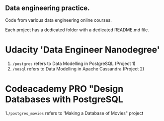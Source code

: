 ## Data engineering practice.
Code from various data engineering online courses.  

Each project has a dedicated folder with a dedicated README.md file.

# Udacity 'Data Engineer Nanodegree'
1. `/postgres` refers to Data Modelling in PostgreSQL (Project 1)
1. `/nosql` refers to Data Modelling in Apache Cassandra (Project 2)
# Codeacademy PRO "Design Databases with PostgreSQL
1.`/postgres_movies` refers to 'Making a Database of Movies" project
